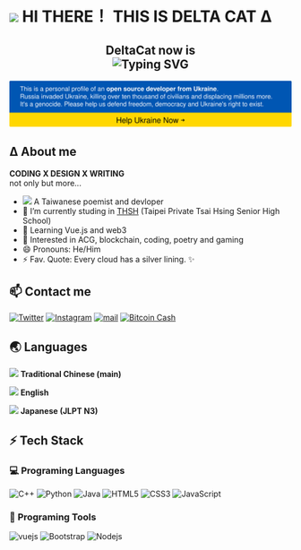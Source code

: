 # <img src="https://media.giphy.com/media/hvRJCLFzcasrR4ia7z/giphy.gif" width="40px"/> HI THERE！ THIS IS **DELTA CAT Δ**


## <div style="text-align:center"> DeltaCat now is<div>![Typing SVG](https://readme-typing-svg.herokuapp.com?size=25&color=000000&vCenter=true&height=40&lines=coding+project;writing+poetry;designing+product)

[![SWUbanner](https://raw.githubusercontent.com/vshymanskyy/StandWithUkraine/main/banner-personal-page.svg)](https://vshymanskyy.github.io/StandWithUkraine)
    

## Δ **About me**

**CODING X DESIGN X WRITING**  
    not only but more...  
- <img src="https://upload.wikimedia.org/wikipedia/commons/7/72/Flag_of_the_Republic_of_China.svg" width="25"/>  A Taiwanese poemist and devloper
- 🔭 I’m currently studing in [THSH](https://www.thsh.tp.edu.tw/nss/s/thsh/index) (Taipei Private Tsai Hsing Senior High School)
- 🌱 Learning Vue.js and web3
- 💬 Interested in ACG, blockchain, coding, poetry and gaming
- 😄 Pronouns: He/Him
- ⚡ Fav. Quote: Every cloud has a silver lining. ✨


## :mailbox: **Contact me**  

[![Twitter](https://img.shields.io/badge/Twitter-chenalex1211-blue?style=for-the-badge&logo=twitter)](http://twitter.com/chenalex1211)
[![Instagram](https://img.shields.io/badge/Instagram-chenalex1211-orange?style=for-the-badge&logo=instagram)](http://instagram.com/chenalex1211)
[![mail](https://img.shields.io/badge/mail-me%40deltacat.xyz-yellow?style=for-the-badge&logo=gmail)](mailto:me@deltacat.xyz)
[![Bitcoin Cash](https://img.shields.io/badge/Bitcoin%20Cash-bitcoincash%3Aqqa55ak9l8cv4eqvdmrzpthq9dev800yw5py40l39g-brightgreen?style=for-the-badge&logo=bitcoin+cash)](https://tipb.ch/chenalex1211)

    

## :earth_asia: **Languages**  

<img src="https://upload.wikimedia.org/wikipedia/commons/7/72/Flag_of_the_Republic_of_China.svg" width="25"/> **Traditional Chinese (main)**
    
<img src="https://upload.wikimedia.org/wikipedia/en/a/a4/Flag_of_the_United_States.svg" width="25"/> **English**
    
<img src="https://upload.wikimedia.org/wikipedia/commons/9/9e/Flag_of_Japan.svg" width="25"/> **Japanese (JLPT N3)**


## ⚡ Tech Stack
### :computer: **Programing Languages** 
    
![C++](https://img.shields.io/badge/-C++-00599C?style=flat-square&logo=c)
![Python](https://img.shields.io/badge/-Python-black?style=flat-square&logo=Python) 
![Java](https://img.shields.io/badge/-java-E34A86?style=flat-square&logo=java)
![HTML5](https://img.shields.io/badge/-HTML5-E34F26?style=flat-square&logo=html5&logoColor=white)
![CSS3](https://img.shields.io/badge/-CSS3-1572B6?style=flat-square&logo=css3)
![JavaScript](https://img.shields.io/badge/-JavaScript-black?style=flat-square&logo=javascript)

### 🧰 **Programing Tools** 

![vuejs](https://img.shields.io/badge/-Vuejs-228B22?style=flat-square&logo=vue.js)
![Bootstrap](https://img.shields.io/badge/-Bootstrap-563D7C?style=flat-square&logo=bootstrap)
![Nodejs](https://img.shields.io/badge/-Nodejs-black?style=flat-square&logo=Node.js)


    





